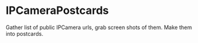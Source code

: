 # IPCameraPostcards

Gather list of public IPCamera urls, grab screen shots of them. Make them into postcards.